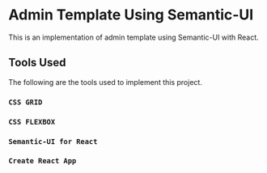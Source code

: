 # Admin Template Using Semantic-UI

This is an implementation of admin template using Semantic-UI with React.

## Tools Used

The following are the tools used to implement this project.

### `CSS GRID`
### `CSS FLEXBOX`
### `Semantic-UI for React`
### `Create React App`